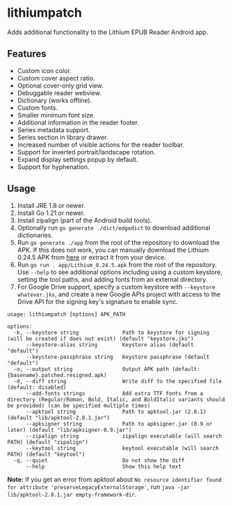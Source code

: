 # lithiumpatch

Adds additional functionality to the Lithium EPUB Reader Android app.

## Features

- Custom icon color.
- Custom cover aspect ratio.
- Optional cover-only grid view.
- Debuggable reader webview.
- Dictionary (works offline).
- Custom fonts.
- Smaller minimum font size.
- Additional information in the reader footer.
- Series metadata support.
- Series section in library drawer.
- Increased number of visible actions for the reader toolbar.
- Support for inverted portrait/landscape rotation.
- Expand display settings popup by default.
- Support for hyphenation.

## Usage

1. Install JRE 1.8 or newer.
2. Install Go 1.21 or newer.
3. Install zipalign (part of the Android build tools).
4. Optionally run `go generate ./dict/edgedict` to download additional dictionaries.
5. Run `go generate ./app` from the root of the repository to download the APK. If this does not work, you can manually download the Lithium 0.24.5 APK from [here](https://www.apkmirror.com/apk/faultexception/lithium-epub-reader/lithium-epub-reader-0-24-5-release/lithium-epub-reader-0-24-5-android-apk-download/) or extract it from your device.
6. Run `go run . app/Lithium_0.24.5.apk` from the root of the repository. Use `--help` to see additional options including using a custom keystore, setting the tool paths, and adding fonts from an external directory.
7. For Google Drive support, specify a custom keystore with `--keystore whatever.jks`, and create a new Google APIs project with access to the Drive API for the signing key's signature to enable sync.

```
usage: lithiumpatch [options] APK_PATH

options:
  -k, --keystore string              Path to keystore for signing (will be created if does not exist) (default "keystore.jks")
      --keystore-alias string        Keystore alias (default "default")
      --keystore-passphrase string   Keystore passphrase (default "default")
  -o, --output string                Output APK path (default: {basename}.patched.resigned.apk)
  -d, --diff string                  Write diff to the specified file (default: disabled)
      --add-fonts strings            Add extra TTF fonts from a directory (Regular/Roman, Bold, Italic, and BoldItalic variants should be provided) (can be specified multiple times)
      --apktool string               Path to apktool.jar (2.8.1) (default "lib/apktool-2.8.1.jar")
      --apksigner string             Path to apksigner.jar (0.9 or later) (default "lib/apksigner-0.9.jar")
      --zipalign string              zipalign executable (will search PATH) (default "zipalign")
      --keytool string               keytool executable (will search PATH) (default "keytool")
  -q, --quiet                        Do not show the diff
      --help                         Show this help text
```

**Note:** If you get an error from apktool about `No resource identifier found for attribute 'preserveLegacyExternalStorage'`, run `java -jar lib/apktool-2.8.1.jar empty-framework-dir`.
